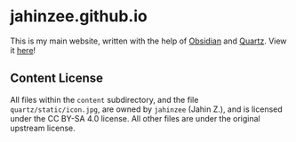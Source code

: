 # jahinzee.github.io

This is my main website, written with the help of [Obsidian](https://obsidian.md/) and [Quartz](https://quartz.jzhao.xyz/). View it [here](https://jahinzee.github.io/)!

## Content License

All files within the `content` subdirectory, and the file `quartz/static/icon.jpg`, are owned by `jahinzee` (Jahin Z.), and is licensed under the CC BY-SA 4.0 license. All other files are under the original upstream license.
